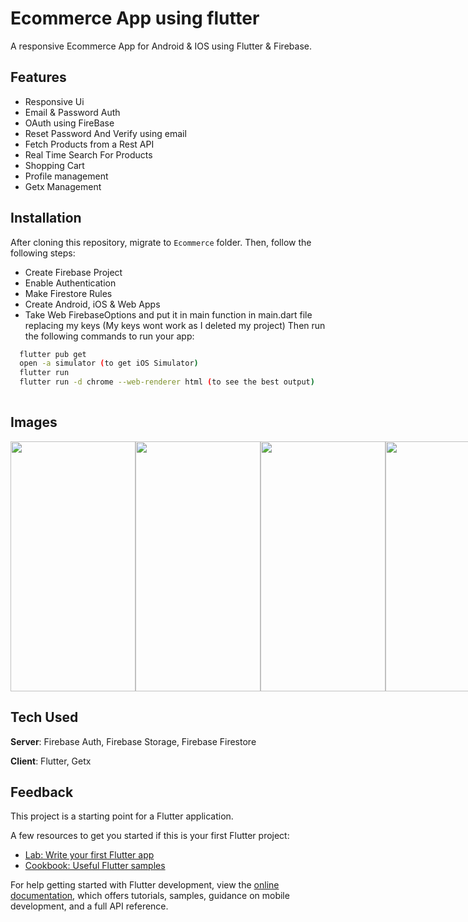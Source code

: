 # Ecommerce App using flutter
A responsive Ecommerce App for Android & IOS using Flutter & Firebase.
## Features
- Responsive Ui
- Email & Password Auth
- OAuth using FireBase
- Reset Password And Verify using email
- Fetch Products from a Rest API
- Real Time Search For Products
- Shopping Cart
- Profile management
- Getx Management
## Installation
After cloning this repository, migrate to ```Ecommerce``` folder. Then, follow the following steps:
- Create Firebase Project
- Enable Authentication
- Make Firestore Rules
- Create Android, iOS & Web Apps
- Take Web FirebaseOptions and put it in main function in main.dart file replacing my keys (My keys wont work as I deleted my project)
  Then run the following commands to run your app:
```bash
  flutter pub get
  open -a simulator (to get iOS Simulator)
  flutter run
  flutter run -d chrome --web-renderer html (to see the best output)
  
```
## Images 
<div style="display:flex;">
  <img src="https://user-images.githubusercontent.com/62154001/201548295-55fe7cad-3079-4ad5-bc41-67db16d4e920.jpg" width="200" height="400" />
<img src="https://user-images.githubusercontent.com/62154001/201548298-fef2899f-f268-405d-ae41-e4a3b98bb1ed.jpg" width="200" height="400" />
<img src="https://user-images.githubusercontent.com/62154001/201548300-6392c24f-7d50-4665-8b5f-744f1cb5cd39.jpg" width="200" height="400" />
<img src="https://user-images.githubusercontent.com/62154001/201548301-ff2a5920-d4d1-42ae-a196-3afd52a50ad7.jpg" width="200" height="400" />
<img src="https://user-images.githubusercontent.com/62154001/201548303-5b791711-35a1-4ab8-a612-0ddf89aa634b.jpg" width="200" height="400" />
<img src="https://user-images.githubusercontent.com/62154001/201548305-e620a75c-ed01-4f76-9a70-8e75f850cbad.jpg" width="200" height="400" />
<img src="https://user-images.githubusercontent.com/62154001/201548306-32b9e1b3-1db8-4d0c-8692-f99d21da71c1.jpg" width="200" height="400" />
<img src="https://user-images.githubusercontent.com/62154001/201548307-dc6f3ec8-1848-4298-98fa-4795c1865e39.jpg" width="200" height="400" />
</div>




## Tech Used
**Server**: Firebase Auth, Firebase Storage, Firebase Firestore

**Client**: Flutter, Getx

## Feedback

This project is a starting point for a Flutter application.

A few resources to get you started if this is your first Flutter project:

- [Lab: Write your first Flutter app](https://docs.flutter.dev/get-started/codelab)
- [Cookbook: Useful Flutter samples](https://docs.flutter.dev/cookbook)

For help getting started with Flutter development, view the
[online documentation](https://docs.flutter.dev/), which offers tutorials,
samples, guidance on mobile development, and a full API reference.

